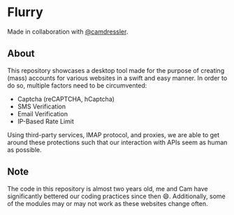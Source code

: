 # Flurry

Made in collaboration with [@camdressler](https://github.com/camdressler).

## About

This repository showcases a desktop tool made for the purpose of creating (mass) accounts for various websites in a swift and easy manner. In order to do so, multiple factors need to be circumvented:

- Captcha (reCAPTCHA, hCaptcha)
- SMS Verification
- Email Verification
- IP-Based Rate Limit

Using third-party services, IMAP protocol, and proxies, we are able to get around these protections such that our interaction with APIs seem as human as possible.

## Note

The code in this repository is almost two years old, me and Cam have significantly bettered our coding practices since then 😄. Additionally, some of the modules may or may not work as these websites change often.
